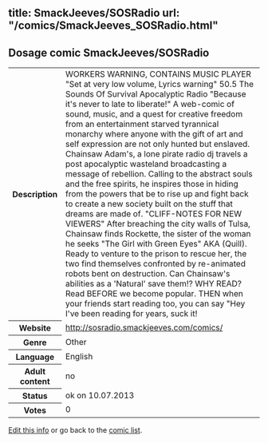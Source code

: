 title: SmackJeeves/SOSRadio
url: "/comics/SmackJeeves_SOSRadio.html"
---
Dosage comic SmackJeeves/SOSRadio
-----------------------------------------

<p id="msg"></p>
<script type="text/javascript">
if (window.location.search === '?edit_info_mail=sent_ok') {
  var elem = document.getElementById("msg");
  elem.innerHTML = 'Edited information sucessfully sent for review, which is usually done daily. Thanks!';
  elem.className = 'ok';
}
</script>
<table class="comicinfo">
<tr>
<th>Description</th><td>WORKERS WARNING, CONTAINS MUSIC PLAYER &quot;Set at very low volume, Lyrics warning&quot; 50.5 The Sounds Of Survival Apocalyptic Radio &quot;Because it's never to late to liberate!&quot; A web-comic of sound, music, and a quest for creative freedom from an entertainment starved tyrannical monarchy where anyone with the gift of art and self expression are not only hunted but enslaved. Chainsaw Adam's, a lone pirate radio dj travels a post apocalyptic wasteland broadcasting a message of rebellion. Calling to the abstract souls and the free spirits, he inspires those in hiding from the powers that be to rise up and fight back to create a new society built on the stuff that dreams are made of. &quot;CLIFF-NOTES FOR NEW VIEWERS&quot; After breaching the city walls of Tulsa, Chainsaw finds Rockette, the sister of the woman he seeks &quot;The Girl with Green Eyes&quot; AKA (Quill). Ready to venture to the prison to rescue her, the two find themselves confronted by re-animated robots bent on destruction. Can Chainsaw's abilities as a 'Natural' save them!? WHY READ? Read BEFORE we become popular. THEN when your friends start reading too, you can say &quot;Hey I've been reading for years, suck it!</td>
</tr>
<tr>
<th>Website</th><td><a href="http://sosradio.smackjeeves.com/comics/">http://sosradio.smackjeeves.com/comics/</a></td>
</tr>
<tr>
<th>Genre</th><td>Other</td>
</tr>
<tr>
<th>Language</th><td>English</td>
</tr>
<tr>
<th>Adult content</th><td>no</td>
</tr>
<tr>
<th>Status</th><td>ok on 10.07.2013</td>
</tr>
<tr>
<th>Votes</th><td>0</td>
</tr>
</table>

[Edit this info](SmackJeeves_SOSRadio_edit.html) or go back to the [comic list](../comic-index.html).
